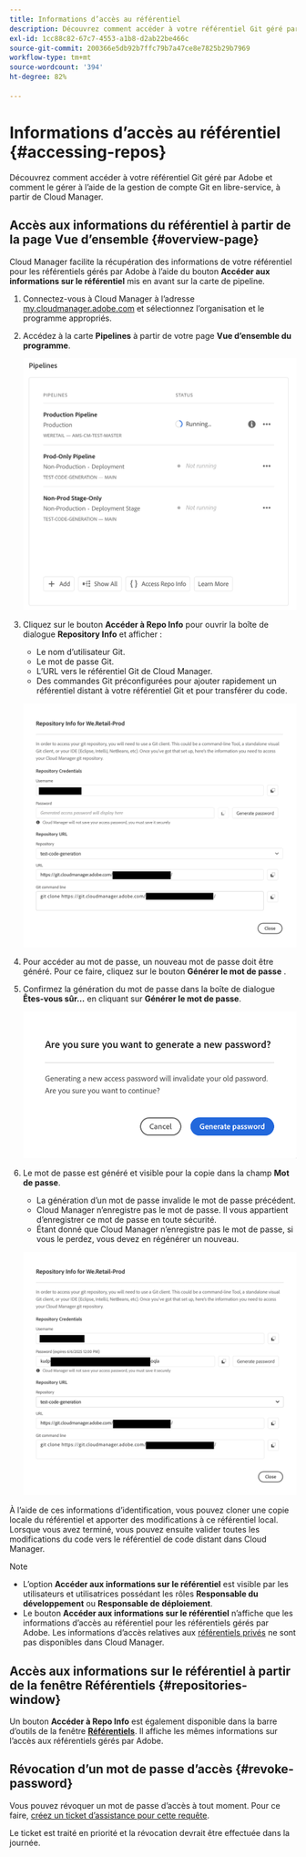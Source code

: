 ```yaml
---
title: Informations d’accès au référentiel
description: Découvrez comment accéder à votre référentiel Git géré par Adobe et comment le gérer à l’aide de la gestion de compte Git en libre-service, à partir de Cloud Manager.
exl-id: 1cc88c82-67c7-4553-a1b8-d2ab22be466c
source-git-commit: 200366e5db92b7ffc79b7a47ce8e7825b29b7969
workflow-type: tm+mt
source-wordcount: '394'
ht-degree: 82%

---
```


# Informations d’accès au référentiel {#accessing-repos}

Découvrez comment accéder à votre référentiel Git géré par Adobe et comment le gérer à l’aide de la gestion de compte Git en libre-service, à partir de Cloud Manager.

## Accès aux informations du référentiel à partir de la page Vue d’ensemble {#overview-page}

Cloud Manager facilite la récupération des informations de votre référentiel pour les référentiels gérés par Adobe à l’aide du bouton **Accéder aux informations sur le référentiel** mis en avant sur la carte de pipeline.

1. Connectez-vous à Cloud Manager à l’adresse [my.cloudmanager.adobe.com](https://my.cloudmanager.adobe.com/) et sélectionnez l’organisation et le programme appropriés.

1. Accédez à la carte **Pipelines** à partir de votre page **Vue d’ensemble du programme**.

   ![Bouton Accéder aux informations sur le référentiel de la carte Environnements](assets/pipelines-card.png)

1. Cliquez sur le bouton **Accéder à Repo Info** pour ouvrir la boîte de dialogue **Repository Info** et afficher :

   * Le nom d’utilisateur Git.
   * Le mot de passe Git.
   * L’URL vers le référentiel Git de Cloud Manager.
   * Des commandes Git préconfigurées pour ajouter rapidement un référentiel distant à votre référentiel Git et pour transférer du code.

   ![Fenêtre Informations sur le référentiel](assets/access-repo-info.png)

1. Pour accéder au mot de passe, un nouveau mot de passe doit être généré. Pour ce faire, cliquez sur le bouton **Générer le mot de passe** .

1. Confirmez la génération du mot de passe dans la boîte de dialogue **Êtes-vous sûr...** en cliquant sur **Générer le mot de passe**.

   ![Confirmer la génération du mot de passe](assets/confirm-password-generation.png)

1. Le mot de passe est généré et visible pour la copie dans la champ **Mot de passe**.

   * La génération d’un mot de passe invalide le mot de passe précédent.
   * Cloud Manager n’enregistre pas le mot de passe. Il vous appartient d’enregistrer ce mot de passe en toute sécurité.
   * Étant donné que Cloud Manager n’enregistre pas le mot de passe, si vous le perdez, vous devez en régénérer un nouveau.

   ![Exemple de mot de passe généré](assets/generated-password.png)

À l’aide de ces informations d’identification, vous pouvez cloner une copie locale du référentiel et apporter des modifications à ce référentiel local. Lorsque vous avez terminé, vous pouvez ensuite valider toutes les modifications du code vers le référentiel de code distant dans Cloud Manager.

>[!NOTE]
>
>* L’option **Accéder aux informations sur le référentiel** est visible par les utilisateurs et utilisatrices possédant les rôles **Responsable du développement** ou **Responsable de déploiement**.
>* Le bouton **Accéder aux informations sur le référentiel** n’affiche que les informations d’accès au référentiel pour les référentiels gérés par Adobe. Les informations d’accès relatives aux [référentiels privés](private-repositories.md) ne sont pas disponibles dans Cloud Manager.

## Accès aux informations sur le référentiel à partir de la fenêtre Référentiels {#repositories-window}

Un bouton **Accéder à Repo Info** est également disponible dans la barre d’outils de la fenêtre [**Référentiels**](managing-repositories.md). Il affiche les mêmes informations sur l’accès aux référentiels gérés par Adobe.

## Révocation d’un mot de passe d’accès {#revoke-password}

Vous pouvez révoquer un mot de passe d’accès à tout moment. Pour ce faire, [créez un ticket d’assistance pour cette requête](https://experienceleague.adobe.com/?support-solution=Experience+Manager&amp;support-tab=home#support).

Le ticket est traité en priorité et la révocation devrait être effectuée dans la journée.
